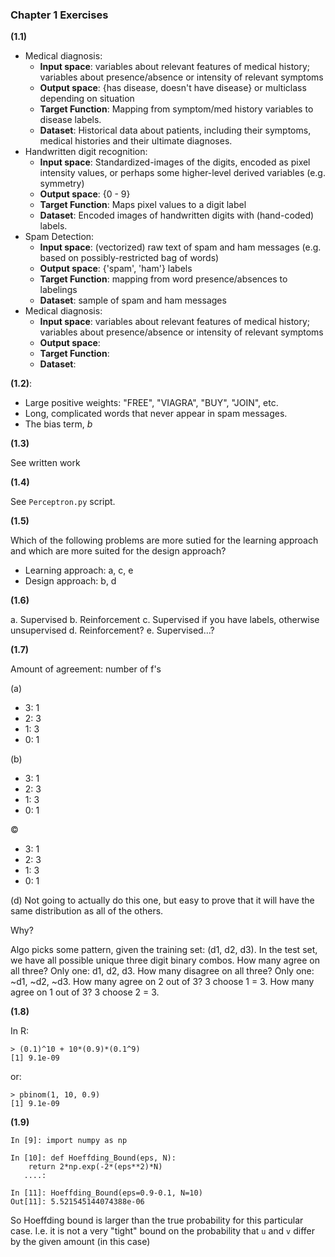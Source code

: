 ### Chapter 1 Exercises

**(1.1)**

* Medical diagnosis: 
	* **Input space**: variables about relevant features of medical history; variables about presence/absence or intensity of relevant symptoms
	* **Output space**: {has disease, doesn't have disease} or multiclass depending on situation
	* **Target Function**: Mapping from symptom/med history variables to disease labels. 
	* **Dataset**: Historical data about patients, including their symptoms, medical histories and their ultimate diagnoses. 
* Handwritten digit recognition: 
	* **Input space**: Standardized-images of the digits, encoded as pixel intensity values, or perhaps some higher-level derived variables (e.g. symmetry)
	* **Output space**: {0 - 9}
	* **Target Function**: Maps pixel values to a digit label
	* **Dataset**: Encoded images of handwritten digits with (hand-coded) labels. 
* Spam Detection: 
	* **Input space**: (vectorized) raw text of spam and ham messages (e.g. based on possibly-restricted bag of words)
	* **Output space**: {'spam', 'ham'} labels
	* **Target Function**: mapping from word presence/absences to labelings
	* **Dataset**: sample of spam and ham messages
* Medical diagnosis: 
	* **Input space**: variables about relevant features of medical history; variables about presence/absence or intensity of relevant symptoms
	* **Output space**:
	* **Target Function**:
	* **Dataset**:

**(1.2)**: 

* Large positive weights: "FREE", "VIAGRA", "BUY", "JOIN", etc. 
* Long, complicated words that never appear in spam messages. 
* The bias term, *b*

**(1.3)**

See written work

**(1.4)**

See `Perceptron.py` script. 

**(1.5)**

Which of the following problems are more sutied for the learning approach and which are more suited for the design approach?

* Learning approach: a, c, e
* Design approach: b, d

**(1.6)**

a. Supervised
b. Reinforcement
c. Supervised if you have labels, otherwise unsupervised
d. Reinforcement?
e. Supervised…?

**(1.7)**

Amount of agreement: number of f's  

(a) 

* 3: 1
* 2: 3
* 1: 3
* 0: 1

(b)

* 3: 1
* 2: 3
* 1: 3
* 0: 1

©

* 3: 1
* 2: 3
* 1: 3
* 0: 1

(d) Not going to actually do this one, but easy to prove that it will have the same distribution as all of the others. 

Why? 

Algo picks some pattern, given the training set: (d1, d2, d3). In the test set, we have all possible unique three digit binary combos. How many agree on all three? Only one: d1, d2, d3. How many disagree on all three? Only one: ~d1, ~d2, ~d3. How many agree on 2 out of 3? 3 choose 1 = 3. How many agree on 1 out of 3? 3 choose 2 = 3. 

**(1.8)**

In R:

```
> (0.1)^10 + 10*(0.9)*(0.1^9)
[1] 9.1e-09
```

or: 

```
> pbinom(1, 10, 0.9) 
[1] 9.1e-09
```

**(1.9)**

```
In [9]: import numpy as np

In [10]: def Hoeffding_Bound(eps, N):
    return 2*np.exp(-2*(eps**2)*N)
   ....: 

In [11]: Hoeffding_Bound(eps=0.9-0.1, N=10)
Out[11]: 5.521545144074388e-06
```

So Hoeffding bound is larger than the true probability for this particular case. I.e. it is not a very "tight" bound on the probability that `u` and `v` differ by the given amount (in this case)






